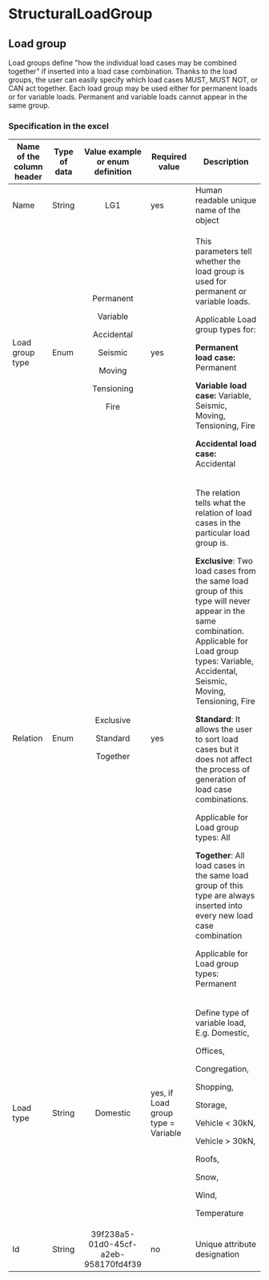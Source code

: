 # StructuralLoadGroup

## Load group

Load groups define "how the individual load cases may be combined together" if inserted into a load case combination. Thanks to the load groups, the user can easily specify which load cases MUST, MUST NOT, or CAN act together. Each load group may be used either for permanent loads or for variable loads. Permanent and variable loads cannot appear in the same group.

### Specification in the excel

| Name of the column header | Type of data |                                                        Value example or enum definition                                                        | Required value                     | Description                                                                                                                                                                                                                                                                                                                                                                                                                                                                                                                                                                                                                                                                                                                               |
| ------------------------- | ------------ | :--------------------------------------------------------------------------------------------------------------------------------------------: | ---------------------------------- | ----------------------------------------------------------------------------------------------------------------------------------------------------------------------------------------------------------------------------------------------------------------------------------------------------------------------------------------------------------------------------------------------------------------------------------------------------------------------------------------------------------------------------------------------------------------------------------------------------------------------------------------------------------------------------------------------------------------------------------------- |
| Name                      | String       |                                                                       LG1                                                                      | yes                                | Human readable unique name of the object                                                                                                                                                                                                                                                                                                                                                                                                                                                                                                                                                                                                                                                                                                  |
| Load group type           | Enum         | <p>Permanent<br></p><p>Variable</p><p></p><p>Accidental</p><p></p><p>Seismic</p><p></p><p>Moving</p><p></p><p>Tensioning</p><p></p><p>Fire</p> | yes                                | <p>This parameters tell whether the load group is used for permanent or variable loads.</p><p></p><p>Applicable Load group types for:</p><p></p><p><strong>Permanent load case:</strong> Permanent</p><p></p><p><strong>Variable load case:</strong> Variable, Seismic, Moving, Tensioning, Fire</p><p></p><p><strong>Accidental load case:</strong> Accidental</p>                                                                                                                                                                                                                                                                                                                                                                       |
| Relation                  | Enum         |                                          <p>Exclusive</p><p></p><p>Standard</p><p></p><p>Together</p>                                          | yes                                | <p>The relation tells what the relation of load cases in the particular load group is.</p><p></p><p><strong>Exclusive</strong>: Two load cases from the same load group of this type will never appear in the same combination.<br>Applicable for Load group types: Variable, Accidental, Seismic, Moving, Tensioning, Fire</p><p></p><p><strong>Standard</strong>: It allows the user to sort load cases but it does not affect the process of generation of load case combinations.</p><p>Applicable for Load group types: All</p><p></p><p><strong>Together</strong>: All load cases in the same load group of this type are always inserted into every new load case combination</p><p>Applicable for Load group types: Permanent</p> |
| Load type                 | String       |                                                                    Domestic                                                                    | yes, if Load group type = Variable | <p>Define type of variable load, E.g. Domestic,</p><p>Offices,</p><p>Congregation,</p><p>Shopping,</p><p>Storage,</p><p>Vehicle &#x3C; 30kN,</p><p>Vehicle > 30kN,</p><p>Roofs,</p><p>Snow,</p><p>Wind,</p><p>Temperature</p>                                                                                                                                                                                                                                                                                                                                                                                                                                                                                                             |
| Id                        | String       |                                                      39f238a5-01d0-45cf-a2eb-958170fd4f39                                                      | no                                 | Unique attribute designation                                                                                                                                                                                                                                                                                                                                                                                                                                                                                                                                                                                                                                                                                                              |
